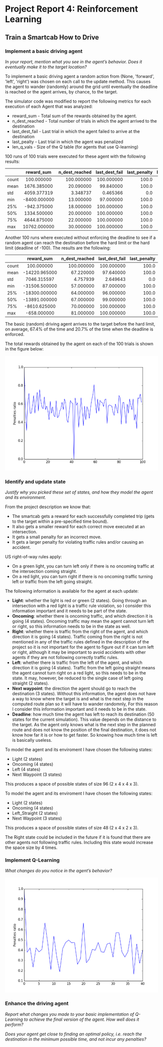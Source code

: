 # Project Report 4: Reinforcement Learning
## Train a Smartcab How to Drive

### Implement a basic driving agent

_In your report, mention what you see in the agent’s behavior. Does it eventually make it to the target location?_

To implement a basic driving agent a random action from (None, 'forward', 'left', 'right') was chosen on each call to the update method. 
This causes the agent to wander (randomly) around the grid until eventually the deadline is reached or the agent arrives,
by chance, to the target.

The simulator code was modified to report the following metrics for each execution of each Agent that was analyzed:
* reward_sum - Total sum of the rewards obtained by the agent.
* n_dest_reached - Total number of trials in which the agent arrived to the destination
* last_dest_fail - Last trial in which the agent failed to arrive at the destination
* last_pealty - Last trial in which the agent was penalized
* len_q_vals - Size of the Q table (for agents that use Q-learning)

100 runs of 100 trials were executed for these agent with the following results:

|      | reward_sum  | n_dest_reached | last_dest_fail | last_penalty | len_qvals|
| ---- |:-----------:| --------------:|---------------:|-------------:|---------:|
|count |   100.000000 |  100.000000   |   100.000000   |      100.0   |   100.0  |
|mean  |  1676.385000 |   20.090000   |    99.840000   |      100.0   |     0.0  |
|std   |  4059.377319 |    3.348737   |     0.465366   |        0.0   |     0.0  |
|min   | -8400.000000 |   13.000000   |    97.000000   |      100.0   |     0.0  |
|25%   |  -942.375000 |   18.000000   |   100.000000   |      100.0   |     0.0  |
|50%   |  1334.500000 |   20.000000   |   100.000000   |      100.0   |     0.0  |
|75%   |  4644.875000 |   22.000000   |   100.000000   |      100.0   |     0.0  |
|max   | 10762.000000 |   30.000000   |   100.000000   |      100.0   |     0.0  |

Another 100 runs where executed without enforcing the deadline to see if a random 
agent can reach the destination before the hard limit or the hard limit (deadline
of -100).
The results are the following:

|      |   reward_sum  | n_dest_reached | last_dest_fail | last_penalty | len_qvals|
| ---- |:-------------:| --------------:|---------------:|-------------:|---------:|
|count |    100.000000 |  100.000000   |   100.000000   |      100.0   |   100.0  |
|mean  | -14220.965000 |   67.220000   |    97.640000   |      100.0   |     0.0  |
|std   |   7046.315597 |    4.757939   |     2.649643   |        0.0   |     0.0  |
|min   | -31506.500000 |   57.000000   |    87.000000   |      100.0   |     0.0  |
|25%   | -18300.000000 |   64.000000   |    96.000000   |      100.0   |     0.0  |
|50%   | -13891.000000 |   67.000000   |    99.000000   |      100.0   |     0.0  |
|75%   |  -8610.625000 |   70.000000   |   100.000000   |      100.0   |     0.0  |
|max   |   -658.000000 |   81.000000   |   100.000000   |      100.0   |     0.0  |

The basic (random) driving agent arrives to the target before the hard limit, on average, 67.4% of the time and 20.7% of the time when the deadline is enforced.

The total rewards obtained by the agent on each of the 100 trials is shown in the figure below:

![Rewards for the random agent](charts/random_agent_penalties_ratio.png)

### Identify and update state

_Justify why you picked these set of states, and how they model the agent and its environment._

From the project description we know that: 
* The smartcab gets a reward for each successfully completed trip (gets to the target within a pre-specified time bound).
* It also gets a smaller reward for each correct move executed at an intersection.
* It gets a small penalty for an incorrect move.
* It gets a larger penalty for violating traffic rules and/or causing an accident.

US right-of-way rules apply:
* On a green light, you can turn left only if there is no oncoming traffic at the intersection coming straight.
* On a red light, you can turn right if there is no oncoming traffic turning left or traffic from the left going straight.

The following information is available for the agent at each update:

* __Light__: whether the light is red or green (2 states). Going through an intersection with a red light is a traffic rule violation, so I consider this
information important and it needs to be part of the state.
* __Oncoming__: whether there is oncoming traffic, and which direction it is going (4 states). Oncoming traffic may mean the agent cannot turn left or
right, so this information needs to be in the state as well.
* __Right__: whether there is traffic from the right of the agent, and which direction it is going (4 states).
Traffic coming from the right is not mentioned in any of the traffic rules defined in the description of the project so it is not important
for the agent to figure out if it can turn left or right, although it may be important to avoid accidents with other agents if they are not
following correctly traffic rules.
* __Left__: whether there is traffic from the left of the agent, and which direction it is going (4 states).
Traffic from the left going straight means the agent cannot turn right on a red light, so this needs to be in the state. It may, however, be reduced to the single
case of left going straight (2 states).
* __Next waypoint__: the direction the agent should go to reach the destination (3 states).
Without this information, the agent does not have a way to know where the target is and what is the next step in the computed route plan so
it will have to wander randomnly, For this reason I consider this information important and it needs to be in the state.
* __Deadline__: how much time the agent has left to reach its destination (50 states for the current simulation).
This value depends on the distance to the target. As the agent only knows what is the next step in the planned route and does not know the 
position of the final destination, it does not know how far it is or how to get faster. So knowing how much time is left is basically useless.

To model the agent and its enviroment I have chosen the following states:

- Light (2 states)
- Oncoming (4 states)
- Left (4 states)
- Next Waypoint (3 states)

This produces a space of possible states of size 96 (2 x 4 x 4 x 3).

To model the agent and its enviroment I have chosen the following states:

- Light (2 states)
- Oncoming (4 states)
- Left_Straight (2 states)
- Next Waypoint (3 states)

This produces a space of possible states of size 48 (2 x 4 x 2 x 3).

The Right state could be included in the future if it is found that there are other agents not following traffic rules. Including this state
would increase the space size by 4 times.

### Implement Q-Learning

_What changes do you notice in the agent’s behavior?_

![Rewards for the simple q-learning agent](charts/simple_q_learning_penalties_ratio.png)

### Enhance the driving agent

_Report what changes you made to your basic implementation of Q-Learning to achieve the final version of the agent. How well does it perform?_

_Does your agent get close to finding an optimal policy, i.e. reach the destination in the minimum possible time, and not incur any penalties?_